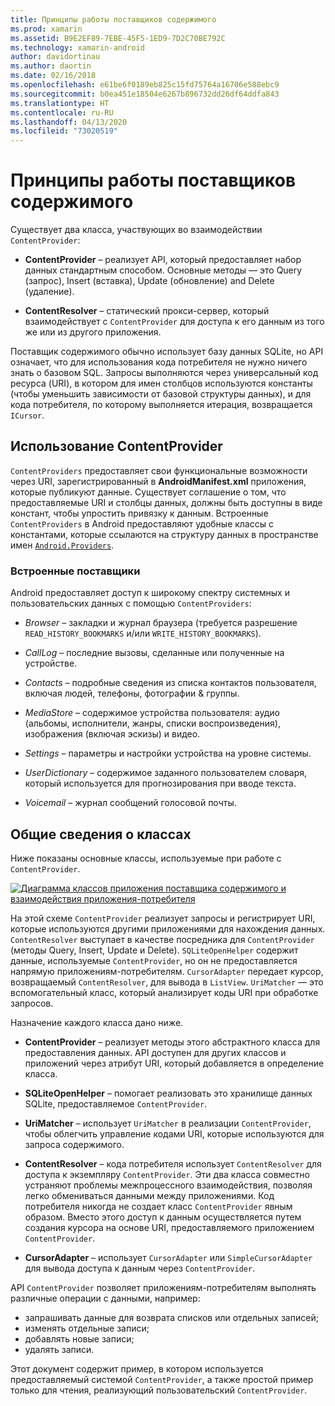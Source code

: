 ```yaml
---
title: Принципы работы поставщиков содержимого
ms.prod: xamarin
ms.assetid: B9E2EF89-7EBE-45F5-1ED9-7D2C70BE792C
ms.technology: xamarin-android
author: davidortinau
ms.author: daortin
ms.date: 02/16/2018
ms.openlocfilehash: e61be6f0189eb825c15fd75764a16706e588ebc9
ms.sourcegitcommit: b0ea451e18504e6267b896732dd26df64ddfa843
ms.translationtype: HT
ms.contentlocale: ru-RU
ms.lasthandoff: 04/13/2020
ms.locfileid: "73020519"
---
```

# <a name="how-content-providers-work"></a>Принципы работы поставщиков содержимого

Существует два класса, участвующих во взаимодействии `ContentProvider`:

- **ContentProvider** &ndash; реализует API, который предоставляет набор данных стандартным способом. Основные методы — это Query (запрос), Insert (вставка), Update (обновление) and Delete (удаление).

- **ContentResolver** &ndash; статический прокси-сервер, который взаимодействует с `ContentProvider` для доступа к его данным из того же или из другого приложения.

Поставщик содержимого обычно использует базу данных SQLite, но API означает, что для использования кода потребителя не нужно ничего знать о базовом SQL. Запросы выполняются через универсальный код ресурса (URI), в котором для имен столбцов используются константы (чтобы уменьшить зависимости от базовой структуры данных), и для кода потребителя, по которому выполняется итерация, возвращается `ICursor`.

## <a name="consuming-a-contentprovider"></a>Использование ContentProvider

`ContentProviders` предоставляет свои функциональные возможности через URI, зарегистрированный в **AndroidManifest.xml** приложения, которые публикуют данные. Существует соглашение о том, что предоставляемые URI и столбцы данных, должны быть доступны в виде констант, чтобы упростить привязку к данным. Встроенные `ContentProviders` в Android предоставляют удобные классы с константами, которые ссылаются на структуру данных в пространстве имен [`Android.Providers`](xref:Android.Provider).

### <a name="built-in-providers"></a>Встроенные поставщики

Android предоставляет доступ к широкому спектру системных и пользовательских данных с помощью `ContentProviders`:

- *Browser* &ndash; закладки и журнал браузера (требуется разрешение `READ_HISTORY_BOOKMARKS` и/или `WRITE_HISTORY_BOOKMARKS`).

- *CallLog* &ndash; последние вызовы, сделанные или полученные на устройстве.

- *Contacts* &ndash; подробные сведения из списка контактов пользователя, включая людей, телефоны, фотографии & группы.

- *MediaStore* &ndash; содержимое устройства пользователя: аудио (альбомы, исполнители, жанры, списки воспроизведения), изображения (включая эскизы) и видео.

- *Settings* &ndash; параметры и настройки устройства на уровне системы.

- *UserDictionary* &ndash; содержимое заданного пользователем словаря, который используется для прогнозирования при вводе текста.

- *Voicemail* &ndash; журнал сообщений голосовой почты.

## <a name="classes-overview"></a>Общие сведения о классах

Ниже показаны основные классы, используемые при работе с `ContentProvider`.

[![Диаграмма классов приложения поставщика содержимого и взаимодействия приложения-потребителя](how-it-works-images/classdiagram1.png)](how-it-works-images/classdiagram1.png#lightbox)

На этой схеме `ContentProvider` реализует запросы и регистрирует URI, которые используются другими приложениями для нахождения данных. `ContentResolver` выступает в качестве посредника для `ContentProvider` (методы Query, Insert, Update и Delete). `SQLiteOpenHelper` содержит данные, используемые `ContentProvider`, но он не предоставляется напрямую приложениям-потребителям.
`CursorAdapter` передает курсор, возвращаемый `ContentResolver`, для вывода в `ListView`. `UriMatcher` — это вспомогательный класс, который анализирует коды URI при обработке запросов.

Назначение каждого класса дано ниже.

- **ContentProvider** &ndash; реализует методы этого абстрактного класса для предоставления данных. API доступен для других классов и приложений через атрибут URI, который добавляется в определение класса.

- **SQLiteOpenHelper** &ndash; помогает реализовать это хранилище данных SQLite, предоставляемое `ContentProvider`.

- **UriMatcher** &ndash; использует `UriMatcher` в реализации `ContentProvider`, чтобы облегчить управление кодами URI, которые используются для запроса содержимого.

- **ContentResolver** &ndash; кода потребителя использует `ContentResolver` для доступа к экземпляру `ContentProvider`. Эти два класса совместно устраняют проблемы межпроцессного взаимодействия, позволяя легко обмениваться данными между приложениями. Код потребителя никогда не создает класс `ContentProvider` явным образом. Вместо этого доступ к данным осуществляется путем создания курсора на основе URI, предоставляемого приложением `ContentProvider`.

- **CursorAdapter** &ndash; использует `CursorAdapter` или `SimpleCursorAdapter` для вывода доступа к данным через `ContentProvider`.

API `ContentProvider` позволяет приложениям-потребителям выполнять различные операции с данными, например:

- запрашивать данные для возврата списков или отдельных записей;
- изменять отдельные записи;
- добавлять новые записи;
- удалять записи.

Этот документ содержит пример, в котором используется предоставляемый системой `ContentProvider`, а также простой пример только для чтения, реализующий пользовательский `ContentProvider`.
